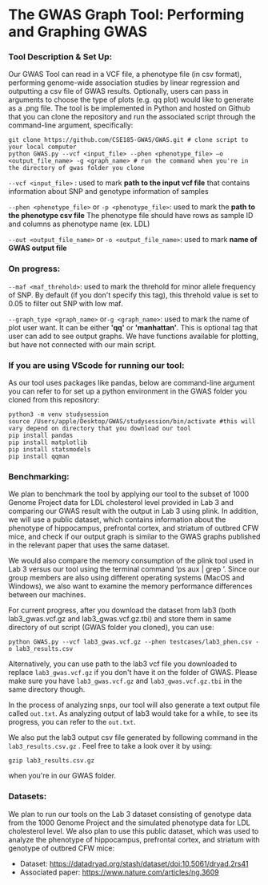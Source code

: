 # The GWAS Graph Tool: Performing and Graphing GWAS
### Tool Description & Set Up:
Our GWAS Tool can read in a VCF file, a phenotype file (in csv format), performing genome-wide
association studies by linear regression and outputting a csv file of GWAS results. Optionally,
users can pass in arguments to choose the type of plots (e.g. qq plot) would like to generate as
a .png file. The tool is be implemented in Python and hosted on Github that you can clone the repository and run
the associated script through the command-line argument, specifically:

```
git clone https://github.com/CSE185-GWAS/GWAS.git # clone script to your local computer  
python GWAS.py --vcf <input_file> --phen <phenotype_file> –o <output_file_name> -g <graph_name> # run the command when you're in the directory of gwas folder you clone 
```

```--vcf <input_file>``` : used to mark **path to the input vcf file** that contains information about SNP and genotype information of samples

```--phen <phenotype_file>``` or ```-p <phenotype_file>```: used to mark the **path to the phenotype csv file** The phenotype file should have rows as sample ID and columns as phenotype name (ex. LDL)

```--out <output_file_name>``` or ```-o <output_file_name>```: used to mark **name of GWAS output file**


### On progress:
```--maf <maf_threhold>```: used to mark the threhold for minor allele frequency of SNP. By default (if you don't specify this tag), this threhold value is set to 0.05 to filter out SNP with low maf.  

```--graph_type <graph_name>``` or```-g <graph_name>```: used to mark the name of plot user want. It can be either **'qq'** or **'manhattan'**. This is optional tag that user can add to see output graphs. We have functions available for plotting, but have not connected with our main script. 


### If you are using VScode for running our tool: 
As our tool uses packages like pandas, below are command-line argument you can refer to for set up a python environment in the GWAS folder you cloned from this repository:

```
python3 -m venv studysession
source /Users/apple/Desktop/GWAS/studysession/bin/activate #this will vary depend on directory that you download our tool 
pip install pandas
pip install matplotlib
pip install statsmodels
pip install qqman
```

### Benchmarking:
We plan to benchmark the tool by applying our tool to the subset of 1000 Genome Project data
for LDL cholesterol level provided in Lab 3 and comparing our GWAS result with the output in
Lab 3 using plink. In addition, we will use a public dataset, which contains information about the
phenotype of hippocampus, prefrontal cortex, and striatum of outbred CFW mice, and check if
our output graph is similar to the GWAS graphs published in the relevant paper that uses the
same dataset.

We would also compare the memory consumption of the plink tool used in Lab 3 versus our tool
using the terminal command ‘ps aux | grep <program name>’. Since our group members are
also using different operating systems (MacOS and Windows), we also want to examine the
memory performance differences between our machines.
  
For current progress, after you download the dataset from lab3 (both lab3_gwas.vcf.gz and lab3_gwas.vcf.gz.tbi) and store them in same directory of out script (GWAS folder you cloned), you can use:
  
```
python GWAS.py --vcf lab3_gwas.vcf.gz --phen testcases/lab3_phen.csv -o lab3_results.csv
```

Alternatively, you can use path to the lab3 vcf file you downloaded to replace ```lab3_gwas.vcf.gz``` if you don't have it on the folder of GWAS. Please make sure you have ```lab3_gwas.vcf.gz``` and ```lab3_gwas.vcf.gz.tbi``` in the same directory though.
  
In the process of analyzing snps, our tool will also generate a text output file called ```out.txt```. As analyzing output of lab3 would take for a while, to see its progress, you can refer to the ```out.txt```. 

We also put the lab3 output csv file generated by following command in the ```lab3_results.csv.gz``` . Feel free to take a look over it by using:
  ```
  gzip lab3_results.csv.gz
  ```
when you're in our GWAS folder. 
 
 
### Datasets:
We plan to run our tools on the Lab 3 dataset consisting of genotype data from the 1000
Genome Project and the simulated phenotype data for LDL cholesterol level. We also plan to
use this public dataset, which was used to analyze the phenotype of hippocampus, prefrontal
cortex, and striatum with genotype of outbred CFW mice:
- Dataset: https://datadryad.org/stash/dataset/doi:10.5061/dryad.2rs41
- Associated paper: https://www.nature.com/articles/ng.3609
